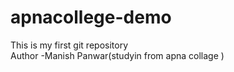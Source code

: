 # apnacollege-demo
This is my first git repository
<br>
Author -Manish Panwar(studyin from apna collage )
